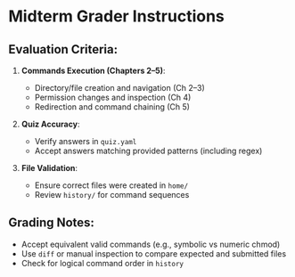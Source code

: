 # Midterm Grader Instructions

## Evaluation Criteria:
1. **Commands Execution (Chapters 2–5)**:
   - Directory/file creation and navigation (Ch 2–3)
   - Permission changes and inspection (Ch 4)
   - Redirection and command chaining (Ch 5)

2. **Quiz Accuracy**:
   - Verify answers in `quiz.yaml`
   - Accept answers matching provided patterns (including regex)

3. **File Validation**:
   - Ensure correct files were created in `home/`
   - Review `history/` for command sequences

## Grading Notes:
- Accept equivalent valid commands (e.g., symbolic vs numeric chmod)
- Use `diff` or manual inspection to compare expected and submitted files
- Check for logical command order in `history`